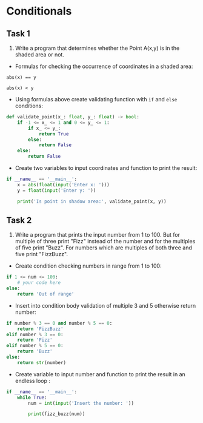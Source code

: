 # Conditionals

## Task 1

1. Write a program that determines whether the Point A(x,y) is in the shaded area or not.

* Formulas for checking the occurrence of coordinates in a shaded area:

`abs(x) == y`

`abs(x) < y`

* Using formulas above create validating function with `if` and `else` conditions:

```python
def validate_point(x_: float, y_: float) -> bool:
    if -1 <= x_ <= 1 and 0 <= y_ <= 1:
        if x_ <= y_:
            return True
        else:
            return False
    else:
        return False
``` 

* Create two variables to input coordinates and function to print the result:


```python
if __name__ == '__main__':
    x = abs(float(input('Enter x: ')))
    y = float(input('Enter y: '))

    print('Is point in shadow area:', validate_point(x, y))
```

## Task 2

1. Write a program that prints the input number from 1 to 100. But for multiple of three print "Fizz" instead of the number and for the multiples of five print "Buzz". For numbers which are multiples of both three and five print "FizzBuzz".

* Create condition checking numbers in range from 1 to 100:

```python
if 1 <= num <= 100:
    # your code here
else:
    return 'Out of range'
```

* Insert into condition body validation of multiple 3 and 5 otherwise return number:

```python
if number % 3 == 0 and number % 5 == 0:
    return 'FizzBuzz'
elif number % 3 == 0:
    return 'Fizz'
elif number % 5 == 0:
    return 'Buzz'
else:
    return str(number)
```

* Create variable to input number and function to print the result in an endless loop :

```python
if __name__ == '__main__':
    while True:
        num = int(input('Insert the number: '))

        print(fizz_buzz(num))
```
